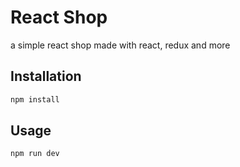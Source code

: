 # React Shop

a simple react shop made with react, redux and more

## Installation

```bash
npm install
```

## Usage

```bash
npm run dev
```
